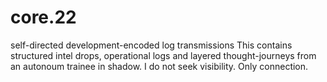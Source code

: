 # core.22
self-directed development-encoded log transmissions
This contains structured intel drops, operational logs and layered thought-journeys from an autonoum trainee in shadow.
I do not seek visibility. Only connection.
